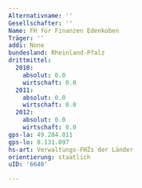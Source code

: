 ```yaml
---
Alternativname: ''
Gesellschafter: ''
Name: FH für Finanzen Edenkoben
Träger: ''
addi: None
bundesland: Rheinland-Pfalz
drittmittel:
  2010:
    absolut: 0.0
    wirtschaft: 0.0
  2011:
    absolut: 0.0
    wirtschaft: 0.0
  2012:
    absolut: 0.0
    wirtschaft: 0.0
gps-la: 49.284.011
gps-lo: 8.131.097
hs-art: Verwaltungs-FHŽs der Länder
orientierung: staatlich
uID: '6640'

---
```


